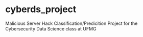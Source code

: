 # cyberds_project
Malicious Server Hack Classification/Predicition Project for the Cybersecurity Data Science class at UFMG
